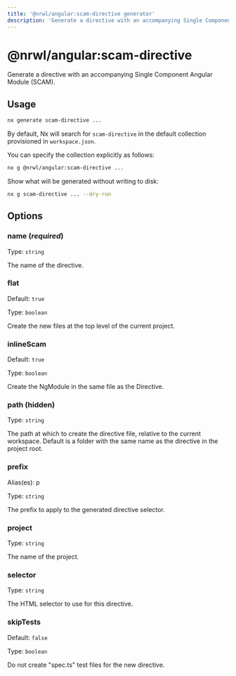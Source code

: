 ```yaml
---
title: '@nrwl/angular:scam-directive generator'
description: 'Generate a directive with an accompanying Single Component Angular Module (SCAM).'
---
```


# @nrwl/angular:scam-directive

Generate a directive with an accompanying Single Component Angular Module (SCAM).

## Usage

```bash
nx generate scam-directive ...
```

By default, Nx will search for `scam-directive` in the default collection provisioned in `workspace.json`.

You can specify the collection explicitly as follows:

```bash
nx g @nrwl/angular:scam-directive ...
```

Show what will be generated without writing to disk:

```bash
nx g scam-directive ... --dry-run
```

## Options

### name (_**required**_)

Type: `string`

The name of the directive.

### flat

Default: `true`

Type: `boolean`

Create the new files at the top level of the current project.

### inlineScam

Default: `true`

Type: `boolean`

Create the NgModule in the same file as the Directive.

### path (**hidden**)

Type: `string`

The path at which to create the directive file, relative to the current workspace. Default is a folder with the same name as the directive in the project root.

### prefix

Alias(es): p

Type: `string`

The prefix to apply to the generated directive selector.

### project

Type: `string`

The name of the project.

### selector

Type: `string`

The HTML selector to use for this directive.

### skipTests

Default: `false`

Type: `boolean`

Do not create "spec.ts" test files for the new directive.
